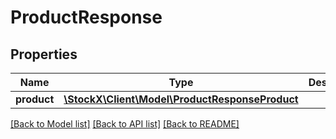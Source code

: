# ProductResponse

## Properties
Name | Type | Description | Notes
------------ | ------------- | ------------- | -------------
**product** | [**\StockX\Client\Model\ProductResponseProduct**](ProductResponseProduct.md) |  | [optional] 

[[Back to Model list]](../README.md#documentation-for-models) [[Back to API list]](../README.md#documentation-for-api-endpoints) [[Back to README]](../README.md)


